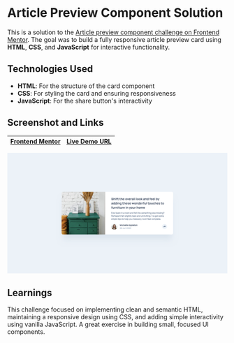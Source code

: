 # Article Preview Component Solution

This is a solution to the [Article preview component challenge on Frontend Mentor](https://www.frontendmentor.io/challenges/article-preview-component-dYBN_pYFT). The goal was to build a fully responsive article preview card using **HTML**, **CSS**, and **JavaScript** for interactive functionality.

## Technologies Used

- **HTML**: For the structure of the card component
- **CSS**: For styling the card and ensuring responsiveness
- **JavaScript**: For the share button's interactivity

## Screenshot and Links

| [Frontend Mentor](https://www.frontendmentor.io/solutions/article-preview-component-6ZjBcUdUz_) | [Live Demo URL](https://ionstici.github.io/article-preview-component) |
| ----------------------------------------------------------------------------------------------- | --------------------------------------------------------------------- |

![](./images/screenshot.png)

## Learnings

This challenge focused on implementing clean and semantic HTML, maintaining a responsive design using CSS, and adding simple interactivity using vanilla JavaScript. A great exercise in building small, focused UI components.

